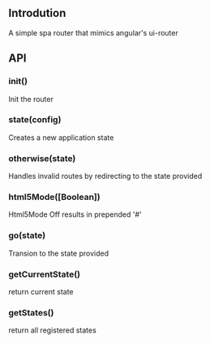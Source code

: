 ## Introdution
A simple spa router that mimics angular's ui-router

## API
### init()
  Init the router
### state(config)
  Creates a new application state
### otherwise(state)
  Handles invalid routes by redirecting to the state provided
### html5Mode([Boolean])
  Html5Mode Off results in prepended '#'
### go(state)
  Transion to the state provided
### getCurrentState()
  return current state
### getStates()
  return all registered states
